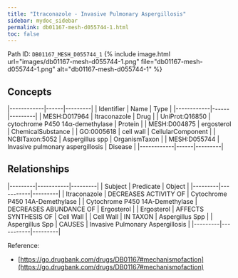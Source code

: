 ```yaml
---
title: "Itraconazole - Invasive Pulmonary Aspergillosis"
sidebar: mydoc_sidebar
permalink: db01167-mesh-d055744-1.html
toc: false 
---
```



Path ID: `DB01167_MESH_D055744_1`
{% include image.html url="images/db01167-mesh-d055744-1.png" file="db01167-mesh-d055744-1.png" alt="db01167-mesh-d055744-1" %}

## Concepts

|------------|------|---------|
| Identifier | Name | Type    |
|------------|------|---------|
| MESH:D017964 | Itraconazole | Drug |
| UniProt:Q16850 | cytochrome P450 14α-demethylase | Protein |
| MESH:D004875 | ergosterol | ChemicalSubstance |
| GO:0005618 | cell wall | CellularComponent |
| NCBITaxon:5052 | Aspergillus spp | OrganismTaxon |
| MESH:D055744 | Invasive pulmonary aspergillosis | Disease |
|------------|------|---------|

## Relationships

|---------|-----------|---------|
| Subject | Predicate | Object  |
|---------|-----------|---------|
| Itraconazole | DECREASES ACTIVITY OF | Cytochrome P450 14Α-Demethylase |
| Cytochrome P450 14Α-Demethylase | DECREASES ABUNDANCE OF | Ergosterol |
| Ergosterol | AFFECTS SYNTHESIS OF | Cell Wall |
| Cell Wall | IN TAXON | Aspergillus Spp |
| Aspergillus Spp | CAUSES | Invasive Pulmonary Aspergillosis |
|---------|-----------|---------|

Reference: 
  - [https://go.drugbank.com/drugs/DB01167#mechanismofaction](https://go.drugbank.com/drugs/DB01167#mechanismofaction)
